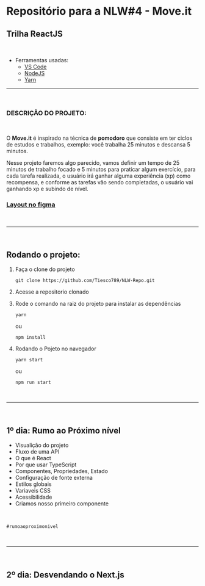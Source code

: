 # Repositório para a NLW#4 - Move.it
## **Trilha ReactJS**

<br>

- Ferramentas usadas:
  - [VS Code](https://code.visualstudio.com/)
  - [NodeJS](https://nodejs.org/en/)
  - [Yarn](https://yarnpkg.com/)

---

<br>

### **DESCRIÇÃO DO PROJETO:**

<br>

O **Move.it** é inspirado na técnica de **pomodoro** que consiste em ter ciclos de estudos e trabalhos, exemplo: você trabalha 25 minutos e descansa 5 minutos.

Nesse projeto faremos algo parecido, vamos definir um tempo de 25 minutos de trabalho focado e 5 minutos para praticar algum exercício, para cada tarefa realizada, o usuário irá ganhar alguma experiência (xp) como recompensa, e conforme as tarefas vão sendo completadas, o usuário vai ganhando xp e subindo de nível.

### [**Layout no figma**](https://www.figma.com/file/ge20pu3ofMOKoliUyKx1Nl/Move.it-1.0/duplicate)

<br>

---

<br>

## Rodando o projeto:

  1. Faça o clone do projeto
      ```git
      git clone https://github.com/Tiesco789/NLW-Repo.git
      ```

  2. Acesse a repositorio clonado

  3. Rode o comando na raiz do projeto para instalar as dependências
      ```yarn
      yarn
      ```
      ou
      ```npm
      npm install
      ```

  4. Rodando o Pojeto no navegador
      ```yarn
      yarn start
      ```
      ou
      ```npm
      npm run start
      ```

<br>

---

<br>

## **1º dia:** Rumo ao Próximo nível
  - Visualição do projeto
  - Fluxo de uma API
  - O que é React
  - Por que usar TypeScript
  - Componentes, Propriedades, Estado
  - Configuração de fonte externa
  - Estilos globais
  - Variaveis CSS
  - Acessibilidade
  - Criamos nosso primeiro componente

<br>

  `#rumoaoproximonivel`

<br>

---

<br>

## **2º dia:** Desvendando o Next.js
